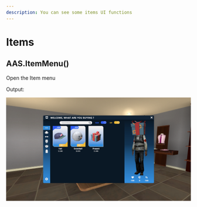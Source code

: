```yaml
---
description: You can see some items UI functions
---
```


# Items

## AAS.ItemMenu\(\)

Open the Item menu

Output:

![](../.gitbook/assets/items.png)

